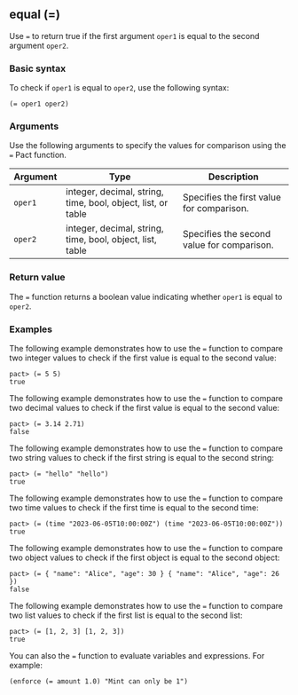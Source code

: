 ## equal (=)

Use `=` to return true if the first argument `oper1` is equal to the second argument `oper2`.

### Basic syntax

To check if `oper1` is equal to `oper2`, use the following syntax:

`(= oper1 oper2)`

### Arguments

Use the following arguments to specify the values for comparison using the `=` Pact function.

| Argument | Type | Description |
| --- | --- | --- |
| `oper1` | integer, decimal, string, time, bool, object, list, or table | Specifies the first value for comparison. |
| `oper2` | integer, decimal, string, time, bool, object, list, table | Specifies the second value for comparison. |

### Return value

The `=` function returns a boolean value indicating whether `oper1` is equal to `oper2`.

### Examples

The following example demonstrates how to use the `=` function to compare two integer values to check if the first value is equal to the second value:

```pact
pact> (= 5 5)
true
```

The following example demonstrates how to use the `=` function to compare two decimal values to check if the first value is equal to the second value:

```pact
pact> (= 3.14 2.71)
false
```

The following example demonstrates how to use the `=` function to compare two string values to check if the first string is equal to the second string:

```pact
pact> (= "hello" "hello")
true
```

The following example demonstrates how to use the `=` function to compare two time values to check if the first time is equal to the second time:

```pact
pact> (= (time "2023-06-05T10:00:00Z") (time "2023-06-05T10:00:00Z"))
true
```

The following example demonstrates how to use the `=` function to compare two object values to check if the first object is equal to the second object:

```pact
pact> (= { "name": "Alice", "age": 30 } { "name": "Alice", "age": 26 })
false
```

The following example demonstrates how to use the `=` function to compare two list values to check if the first list is equal to the second list:

```pact
pact> (= [1, 2, 3] [1, 2, 3])
true
```

You can also the `=` function to evaluate variables and expressions.
For example:

```pact
(enforce (= amount 1.0) "Mint can only be 1")
```